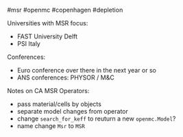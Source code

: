 #msr #openmc #copenhagen #depletion

Universities with MSR focus:
 - FAST University Delft
 - PSI Italy


Conferences:

 - Euro conference over there in the next year or so
 - ANS conferences: PHYSOR / M&C

Notes on CA MSR Operators:

 - pass material/cells by objects
 - separate model changes from operator
 - change `search_for_keff` to reuturn a new `openmc.Model`?
 - name change `Msr` to `MSR`